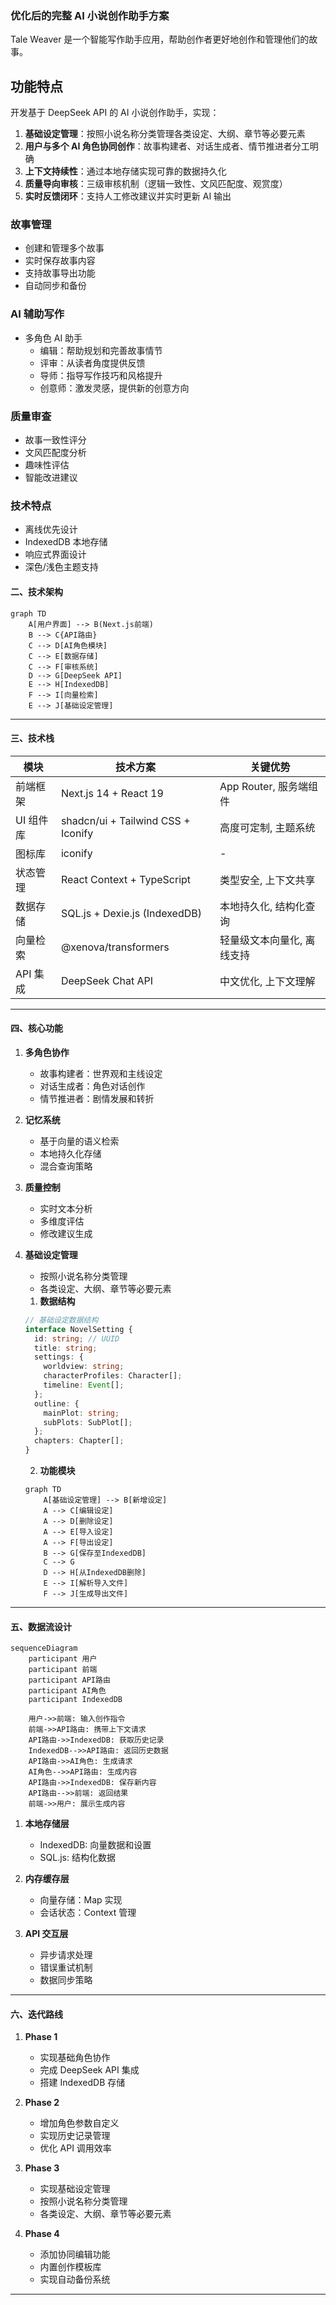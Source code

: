 ### **优化后的完整 AI 小说创作助手方案**

Tale Weaver 是一个智能写作助手应用，帮助创作者更好地创作和管理他们的故事。

## 功能特点

开发基于 DeepSeek API 的 AI 小说创作助手，实现：

1. **基础设定管理**：按照小说名称分类管理各类设定、大纲、章节等必要元素
2. **用户与多个 AI 角色协同创作**：故事构建者、对话生成者、情节推进者分工明确
3. **上下文持续性**：通过本地存储实现可靠的数据持久化
4. **质量导向审核**：三级审核机制（逻辑一致性、文风匹配度、观赏度）
5. **实时反馈闭环**：支持人工修改建议并实时更新 AI 输出

### 故事管理

- 创建和管理多个故事
- 实时保存故事内容
- 支持故事导出功能
- 自动同步和备份

### AI 辅助写作

- 多角色 AI 助手
  - 编辑：帮助规划和完善故事情节
  - 评审：从读者角度提供反馈
  - 导师：指导写作技巧和风格提升
  - 创意师：激发灵感，提供新的创意方向

### 质量审查

- 故事一致性评分
- 文风匹配度分析
- 趣味性评估
- 智能改进建议

### 技术特点

- 离线优先设计
- IndexedDB 本地存储
- 响应式界面设计
- 深色/浅色主题支持

#### **二、技术架构**

```mermaid
graph TD
    A[用户界面] --> B(Next.js前端)
    B --> C{API路由}
    C --> D[AI角色模块]
    C --> E[数据存储]
    C --> F[审核系统]
    D --> G[DeepSeek API]
    E --> H[IndexedDB]
    F --> I[向量检索]
    E --> J[基础设定管理]
```

---

#### **三、技术栈**

| 模块      | 技术方案                           | 关键优势                   |
| --------- | ---------------------------------- | -------------------------- |
| 前端框架  | Next.js 14 + React 19              | App Router, 服务端组件     |
| UI 组件库 | shadcn/ui + Tailwind CSS + Iconify | 高度可定制, 主题系统       |
| 图标库    | iconify|-|
| 状态管理  | React Context + TypeScript         | 类型安全, 上下文共享       |
| 数据存储  | SQL.js + Dexie.js (IndexedDB)      | 本地持久化, 结构化查询     |
| 向量检索  | @xenova/transformers               | 轻量级文本向量化, 离线支持 |
| API 集成  | DeepSeek Chat API                  | 中文优化, 上下文理解       |

---

#### **四、核心功能**

1. **多角色协作**

   - 故事构建者：世界观和主线设定
   - 对话生成者：角色对话创作
   - 情节推进者：剧情发展和转折

2. **记忆系统**

   - 基于向量的语义检索
   - 本地持久化存储
   - 混合查询策略

3. **质量控制**

   - 实时文本分析
   - 多维度评估
   - 修改建议生成

4. **基础设定管理**

   - 按照小说名称分类管理
   - 各类设定、大纲、章节等必要元素

   1. **数据结构**

   ```typescript
   // 基础设定数据结构
   interface NovelSetting {
     id: string; // UUID
     title: string;
     settings: {
       worldview: string;
       characterProfiles: Character[];
       timeline: Event[];
     };
     outline: {
       mainPlot: string;
       subPlots: SubPlot[];
     };
     chapters: Chapter[];
   }
   ```

   2. **功能模块**

   ```mermaid
   graph TD
       A[基础设定管理] --> B[新增设定]
       A --> C[编辑设定]
       A --> D[删除设定]
       A --> E[导入设定]
       A --> F[导出设定]
       B --> G[保存至IndexedDB]
       C --> G
       D --> H[从IndexedDB删除]
       E --> I[解析导入文件]
       F --> J[生成导出文件]
   ```

---

#### **五、数据流设计**

```mermaid
sequenceDiagram
    participant 用户
    participant 前端
    participant API路由
    participant AI角色
    participant IndexedDB

    用户->>前端: 输入创作指令
    前端->>API路由: 携带上下文请求
    API路由->>IndexedDB: 获取历史记录
    IndexedDB-->>API路由: 返回历史数据
    API路由->>AI角色: 生成请求
    AI角色-->>API路由: 生成内容
    API路由->>IndexedDB: 保存新内容
    API路由-->>前端: 返回结果
    前端->>用户: 展示生成内容
```

1. **本地存储层**
   - IndexedDB: 向量数据和设置
   - SQL.js: 结构化数据
2. **内存缓存层**

   - 向量存储：Map 实现
   - 会话状态：Context 管理

3. **API 交互层**
   - 异步请求处理
   - 错误重试机制
   - 数据同步策略

---

#### **六、迭代路线**

1. **Phase 1**

   - 实现基础角色协作
   - 完成 DeepSeek API 集成
   - 搭建 IndexedDB 存储

2. **Phase 2**

   - 增加角色参数自定义
   - 实现历史记录管理
   - 优化 API 调用效率

3. **Phase 3**

   - 实现基础设定管理
   - 按照小说名称分类管理
   - 各类设定、大纲、章节等必要元素

4. **Phase 4**

   - 添加协同编辑功能
   - 内置创作模板库
   - 实现自动备份系统

---
